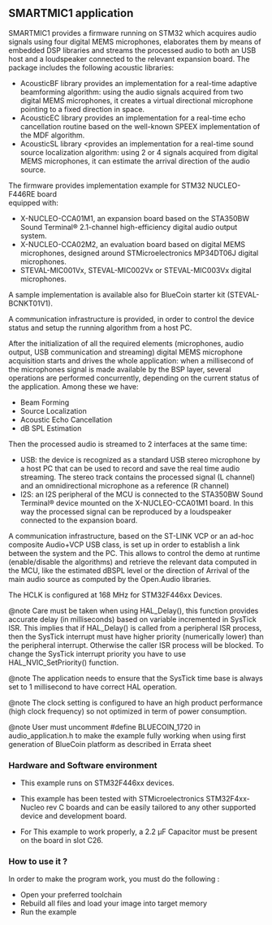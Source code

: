 ## __SMARTMIC1 application__

SMARTMIC1 provides a firmware running on STM32 which acquires audio signals 
using four digital MEMS microphones, elaborates them by means of embedded DSP 
libraries and streams the processed audio to both an USB host and a loudspeaker 
connected to the relevant expansion board.
The package includes the following acoustic libraries:
-	AcousticBF library provides an implementation for a real-time adaptive 
	beamforming algorithm: using the audio signals acquired from two digital MEMS 
	microphones, it creates a virtual directional microphone pointing to a fixed 
	direction in space.
-	AcousticEC library provides an implementation for a real-time echo 
	cancellation routine based on the well-known SPEEX implementation of the MDF 
	algorithm. 
-	AcousticSL library <provides an implementation for a real-time sound source 
	localization algorithm: using 2 or 4 signals acquired from digital MEMS 
	microphones, it can estimate the arrival direction of the audio source.

The firmware provides implementation example for STM32 NUCLEO-F446RE board  
equipped with:
-	X-NUCLEO-CCA01M1, an expansion board based on the STA350BW Sound Terminal® 
	2.1-channel high-efficiency digital audio output system.
-	X-NUCLEO-CCA02M2, an evaluation board based on digital MEMS microphones, designed 
	around STMicroelectronics MP34DT06J digital microphones.
-	STEVAL-MIC001Vx, STEVAL-MIC002Vx or STEVAL-MIC003Vx digital microphones.

A sample implementation is available also for BlueCoin starter kit (STEVAL-BCNKT01V1).

A communication infrastructure is provided, in order to control the device status and 
setup the running algorithm from a host PC.


 After the initialization of all the required elements (microphones, audio output, 
 USB communication and streaming) digital MEMS microphone acquisition starts and 
 drives the whole application: when a millisecond of the microphones signal is made 
 available by the BSP layer, several operations are performed concurrently, 
 depending on the current status of the application. Among these we have:
-	Beam Forming
-	Source Localization
-	Acoustic Echo Cancellation
-	dB SPL Estimation

Then the processed audio is streamed to 2 interfaces at the same time: 
-	 USB: the device is recognized as a standard USB stereo microphone by a host 
PC that can be used to record and save the real time audio streaming. The stereo 
track contains the processed signal (L channel) and an omnidirectional microphone 
as a reference (R channel)
-	I2S: an I2S peripheral of the MCU is connected to the STA350BW Sound Terminal® 
device mounted on the X-NUCLEO-CCA01M1 board. In this way the processed signal can 
be reproduced by a loudspeaker connected to the expansion board.

A communication infrastructure, based on the ST-LINK VCP or an ad-hoc composite Audio+VCP 
USB class, is set up in order to establish a link between the  system and the PC. 
This allows to control the demo at runtime (enable/disable the algorithms) and retrieve 
the relevant data computed in the MCU, like the estimated dBSPL level or the direction 
of Arrival of the main audio source as computed by the Open.Audio libraries.

The HCLK is configured at 168 MHz for STM32F446xx Devices.

@note Care must be taken when using HAL_Delay(), this function provides accurate delay (in milliseconds)
      based on variable incremented in SysTick ISR. This implies that if HAL_Delay() is called from
      a peripheral ISR process, then the SysTick interrupt must have higher priority (numerically lower)
      than the peripheral interrupt. Otherwise the caller ISR process will be blocked.
      To change the SysTick interrupt priority you have to use HAL_NVIC_SetPriority() function.
      
@note The application needs to ensure that the SysTick time base is always set to 1 millisecond
      to have correct HAL operation.

@note The clock setting is configured to have an high product performance (high clock frequency) 
      so not optimized in term of power consumption.
	  
@note User must uncomment #define BLUECOIN_1720 in audio_application.h to make the example fully working 
	  when using first generation of BlueCoin platform as described in Errata sheet
	  
	  
### __Hardware and Software environment__

  - This example runs on STM32F446xx devices.
    
  - This example has been tested with STMicroelectronics STM32F4xx-Nucleo rev C
    boards and can be easily tailored to any other supported device 
    and development board.

  - For This example to work properly, a 2.2 µF Capacitor must be present on the board in slot C26.
	

### __How to use it ?__

In order to make the program work, you must do the following :
 - Open your preferred toolchain 
 - Rebuild all files and load your image into target memory
 - Run the example

